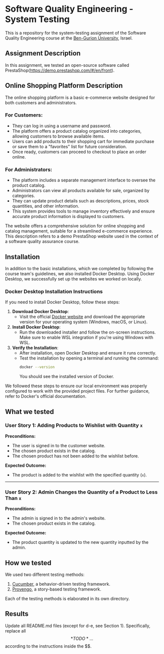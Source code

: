 # Software Quality Engineering - System Testing
This is a repository for the system-testing assignment of the Software Quality Engineering course at the [Ben-Gurion University](https://in.bgu.ac.il/), Israel.

## Assignment Description
In this assignment, we tested an open-source software called PrestaShop(https://demo.prestashop.com/#/en/front).

## Online Shopping Platform Description

The online shopping platform is a basic e-commerce website designed for both customers and administrators.

### For Customers:
- They can log in using a username and password.
- The platform offers a product catalog organized into categories, allowing customers to browse available items.
- Users can add products to their shopping cart for immediate purchase or save them to a "favorites" list for future consideration.
- Once ready, customers can proceed to checkout to place an order online.

### For Administrators:
- The platform includes a separate management interface to oversee the product catalog.
- Administrators can view all products available for sale, organized by categories.
- They can update product details such as descriptions, prices, stock quantities, and other information.
- This system provides tools to manage inventory effectively and ensure accurate product information is displayed to customers.

The website offers a comprehensive solution for online shopping and catalog management, suitable for a streamlined e-commerce experience. This description refers to a demo PrestaShop website used in the context of a software quality assurance course.


## Installation
In addition to the basic installations, which we completed by following the course team's guidelines, we also installed Docker Desktop. Using Docker Desktop, we successfully set up the websites we worked on locally.
### Docker Desktop Installation Instructions
If you need to install Docker Desktop, follow these steps:
1. **Download Docker Desktop**:
   - Visit the official [Docker website](https://www.docker.com/products/docker-desktop) and download the appropriate version for your operating system (Windows, macOS, or Linux).
2. **Install Docker Desktop**:
   - Run the downloaded installer and follow the on-screen instructions. Make sure to enable WSL integration if you're using Windows with WSL.
3. **Verify the Installation**:
   - After installation, open Docker Desktop and ensure it runs correctly.
   - Test the installation by opening a terminal and running the command:
     ```bash
     docker --version
     ```
     You should see the installed version of Docker.

We followed these steps to ensure our local environment was properly configured to work with the provided project files. For further guidance, refer to Docker's official documentation.

## What we tested
### User Story 1: Adding Products to Wishlist with Quantity `x`
**Preconditions:**
- The user is signed in to the customer website.
- The chosen product exists in the catalog.
- The chosen product has not been added to the wishlist before.

**Expected Outcome:**
- The product is added to the wishlist with the specified quantity (`x`).

---

### User Story 2: Admin Changes the Quantity of a Product to Less Than `x`
**Preconditions:**
- The admin is signed in to the admin's website.
- The chosen product exists in the catalog.

**Expected Outcome:**
- The product quantity is updated to the new quantity inputted by the admin.


## How we tested
We used two different testing methods:
1. [Cucumber](https://cucumber.io/), a behavior-driven testing framework.
2. [Provengo](https://provengo.tech/), a story-based testing framework.

Each of the testing methods is elaborated in its own directory. 

## Results
Update all README.md files (except for d-e, see Section 1). Specifically, replace all $$*TODO*…$$ according to the instructions inside the $$.

